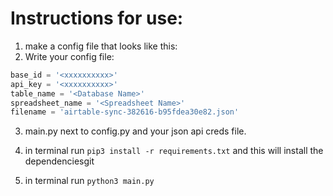 # Instructions for use:

1. make a config file that looks like this:
2. Write your config file:
```python
base_id = '<xxxxxxxxxx>'
api_key = '<xxxxxxxxxx>'
table_name = '<Database Name>'
spreadsheet_name = '<Spreadsheet Name>'
filename = 'airtable-sync-382616-b95fdea30e82.json'
```
3. main.py next to config.py and your json api creds file.

4. in terminal run ```pip3 install -r requirements.txt``` and this will install the dependenciesgit 

5. in terminal run ```python3 main.py```